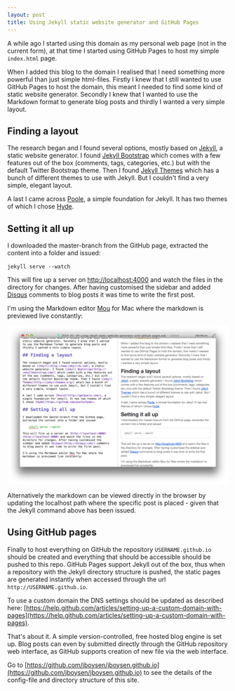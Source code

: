 ```yaml
---
layout: post
title: Using Jekyll static website generator and GitHub Pages
---
```

A while ago I started using this domain as my personal web page (not in the current form), at that time I started using GitHub Pages to host my simple `index.html` page. 

When I added this blog to the domain I realised that I need something more powerful than just simple html-files. Firstly I knew that I still wanted to use GitHub Pages to host the domain, this meant I needed to find some kind of static website generator. Secondly I knew that I wanted to use the Markdown format to generate blog posts and thirdly I wanted a very simple layout.

## Finding a layout

The research began and I found several options, mostly based on [Jekyll](http://www.jekyllrb.com), a static website generator. I found [Jekyll Bootstrap](http://jekyllbootstrap.com/) which comes with a few features out of the box (comments, tags, categories, etc.) but with the default Twitter Bootstrap theme. Then I found [Jekyll Themes](http://jekyllthemes.org/) which has a bunch of different themes to use with Jekyll. But I couldn't find a very simple, elegant layout.

A last I came across [Poole](http://getpoole.com/), a simple foundation for Jekyll. It has two themes of which I chose [Hyde](https://github.com/poole/hyde).

## Setting it all up

I downloaded the master-branch from the GitHub page, extracted the content into a folder and issued:

	jekyll serve --watch
	
This will fire up a server on [http://localhost:4000](http://localhost:4000) and watch the files in the directory for changes. After having customised the sidebar and added [Disqus](http://disqus.com/) comments to blog posts it was time to write the first post.

I'm using the Markdown editor [Mou](http://mouapp.com/) for Mac where the markdown is previewed live constantly:

![Mou](/public/images/mou.png)

Alternatively the markdown can be viewed directly in the browser by updating the localhost path where the specific post is placed - given that the Jekyll command above has been issued.

## Using GitHub pages

Finally to host everything on GitHub the repository `USERNAME.github.io` should be created and everything that should be accessible should be pushed to this repo. GitHub Pages support Jekyll out of the box, thus when a repository with the Jekyll directory structure is pushed, the static pages are generated instantly when accessed through the url `http://USERNAME.github.io`.

To use a custom domain the DNS settings should be updated as described here: [https://help.github.com/articles/setting-up-a-custom-domain-with-pages](https://help.github.com/articles/setting-up-a-custom-domain-with-pages).

That's about it. A simple version-controlled, free hosted blog engine is set up. Blog posts can even by submitted directly through the GitHub repository web interface, as GitHub supports creation of new file via the web interface. 

Go to [https://github.com/jboysen/jboysen.github.io](https://github.com/jboysen/jboysen.github.io) to see the details of the config-file and directory structure of this site.